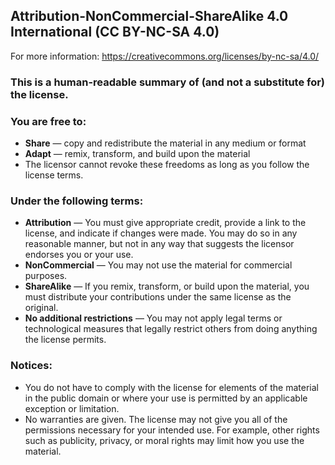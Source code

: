 ## Attribution-NonCommercial-ShareAlike 4.0 International (CC BY-NC-SA 4.0)


For more information: <https://creativecommons.org/licenses/by-nc-sa/4.0/>


### This is a human-readable summary of (and not a substitute for) the license.


### You are free to:
- **Share** — copy and redistribute the material in any medium or format
- **Adapt** — remix, transform, and build upon the material
- The licensor cannot revoke these freedoms as long as you follow the license terms.


### Under the following terms:
- **Attribution** — You must give appropriate credit, provide a link to the license, and indicate if changes were made. You may do so in any reasonable manner, but not in any way that suggests the licensor endorses you or your use.
- **NonCommercial** — You may not use the material for commercial purposes.
- **ShareAlike** — If you remix, transform, or build upon the material, you must distribute your contributions under the same license as the original.
- **No additional restrictions** — You may not apply legal terms or technological measures that legally restrict others from doing anything the license permits.


### Notices:
- You do not have to comply with the license for elements of the material in the public domain or where your use is permitted by an applicable exception or limitation.
- No warranties are given. The license may not give you all of the permissions necessary for your intended use. For example, other rights such as publicity, privacy, or moral rights may limit how you use the material.
